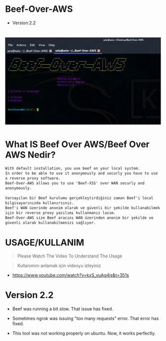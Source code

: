 # Beef-Over-AWS
* Version:2.2

# ![](images/beef.png)

# What IS Beef Over AWS/Beef Over AWS Nedir?

```
With default installation, you use beef on your local system.
In order to be able to use it anonymously and securly you have to use a reverse proxy software.
Beef-Over-AWS allows you to use 'Beef-XSS' over WAN securly and anonymously.

Varsayılan bir Beef kurulumu gerçekleştirdiğiniz zaman Beef'i local bilgisayarınızda kullanırsınız.
Beef'i WAN üzerinde anonim olarak ve güvenli bir şekilde kullanabilmek için bir reverse proxy yazılımı kullanmanız lazım.
Beef-Over-AWS size Beef aracını WAN üzerinden anonim bir şekilde ve güvenli olarak kullanabilmenizi sağlıyor. 

```

# USAGE/KULLANIM

> Please Watch The Video To Understand The Usage

> Kullanımını anlamak için videoyu izleyiniz

* https://www.youtube.com/watch?v=kxS_vuAg4js&t=351s


# Version 2.2

* Beef was running a bit slow. That issue has fixed.

* Sometimes ngrok was issuing "too many requests" error. That error has fixed.

* This tool was not working properly on ubuntu. Now, it works perfectly.


